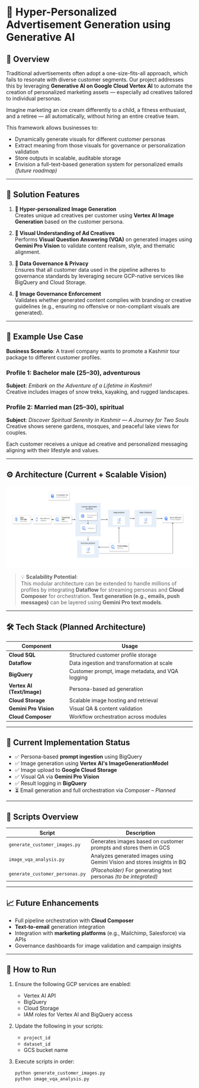 # 🎯 Hyper-Personalized Advertisement Generation using Generative AI

## 🧠 Overview

Traditional advertisements often adopt a one-size-fits-all approach, which fails to resonate with diverse customer segments. Our project addresses this by leveraging **Generative AI on Google Cloud Vertex AI** to automate the creation of personalized marketing assets — especially ad creatives tailored to individual personas.

Imagine marketing an ice cream differently to a child, a fitness enthusiast, and a retiree — all automatically, without hiring an entire creative team.

This framework allows businesses to:
- Dynamically generate visuals for different customer personas
- Extract meaning from those visuals for governance or personalization validation
- Store outputs in scalable, auditable storage
- Envision a full-text-based generation system for personalized emails *(future roadmap)*

---

## 🚀 Solution Features

1. **🎨 Hyper-personalized Image Generation**  
   Creates unique ad creatives per customer using **Vertex AI Image Generation** based on the customer persona.

2. **🧠 Visual Understanding of Ad Creatives**  
   Performs **Visual Question Answering (VQA)** on generated images using **Gemini Pro Vision** to validate content realism, style, and thematic alignment.

3. **🔐 Data Governance & Privacy**  
   Ensures that all customer data used in the pipeline adheres to governance standards by leveraging secure GCP-native services like BigQuery and Cloud Storage.

4. **📏 Image Governance Enforcement**  
   Validates whether generated content complies with branding or creative guidelines (e.g., ensuring no offensive or non-compliant visuals are generated).

---

## 📸 Example Use Case

**Business Scenario**: A travel company wants to promote a Kashmir tour package to different customer profiles.

### Profile 1: Bachelor male (25–30), adventurous  
**Subject**: *Embark on the Adventure of a Lifetime in Kashmir!*  
Creative includes images of snow treks, kayaking, and rugged landscapes.

### Profile 2: Married man (25–30), spiritual  
**Subject**: *Discover Spiritual Serenity in Kashmir — A Journey for Two Souls*  
Creative shows serene gardens, mosques, and peaceful lake views for couples.

Each customer receives a unique ad creative and personalized messaging aligning with their lifestyle and values.

---

## ⚙️ Architecture (Current + Scalable Vision)

![Hyper_Personalised_Ads_System_GCP](architecture_diagram.png)


> 💡 **Scalability Potential**:  
> This modular architecture can be extended to handle millions of profiles by integrating **Dataflow** for streaming personas and **Cloud Composer** for orchestration. **Text generation (e.g., emails, push messages)** can be layered using **Gemini Pro text models**.

---

## 🛠️ Tech Stack (Planned Architecture)

| Component                        | Usage                                                   |
|----------------------------------|----------------------------------------------------------|
| **Cloud SQL**                    | Structured customer profile storage                     |
| **Dataflow**                     | Data ingestion and transformation at scale              |
| **BigQuery**                     | Customer prompt, image metadata, and VQA logging        |
| **Vertex AI (Text/Image)**       | Persona-based ad generation                             |
| **Cloud Storage**                | Scalable image hosting and retrieval                    |
| **Gemini Pro Vision**            | Visual QA & content validation                          |
| **Cloud Composer**               | Workflow orchestration across modules                   |

---

## 🧱 Current Implementation Status

- ✅ Persona-based **prompt ingestion** using BigQuery  
- ✅ Image generation using **Vertex AI's ImageGenerationModel**  
- ✅ Image upload to **Google Cloud Storage**  
- ✅ Visual QA via **Gemini Pro Vision**  
- ✅ Result logging in **BigQuery**  
- ⏳ Email generation and full orchestration via Composer – *Planned*

---

## 🧪 Scripts Overview

| Script                    | Description                                                                |
|---------------------------|----------------------------------------------------------------------------|
| `generate_customer_images.py` | Generates images based on customer prompts and stores them in GCS         |
| `image_vqa_analysis.py`      | Analyzes generated images using Gemini Vision and stores insights in BQ |
| `generate_customer_personas.py` | *(Placeholder)* For generating text personas *(to be integrated)*         |

---

## 📈 Future Enhancements

- Full pipeline orchestration with **Cloud Composer**
- **Text-to-email** generation integration
- Integration with **marketing platforms** (e.g., Mailchimp, Salesforce) via APIs
- Governance dashboards for image validation and campaign insights

---

## 🧩 How to Run

1. Ensure the following GCP services are enabled:
   - Vertex AI API
   - BigQuery
   - Cloud Storage
   - IAM roles for Vertex AI and BigQuery access

2. Update the following in your scripts:
   - `project_id`
   - `dataset_id`
   - GCS bucket name

3. Execute scripts in order:
   ```bash
   python generate_customer_images.py
   python image_vqa_analysis.py
